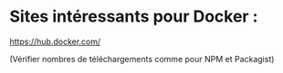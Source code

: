 # Sites intéressants pour Docker :

https://hub.docker.com/ 

(Vérifier nombres de téléchargements comme pour NPM et Packagist)

